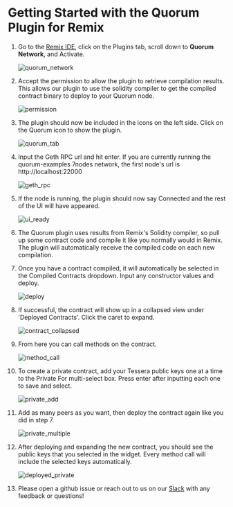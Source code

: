 # Getting Started with the Quorum Plugin for Remix

1. Go to the [Remix IDE](https://remix.ethereum.org), click on the Plugins tab, scroll down to **Quorum Network**, and Activate.

    ![quorum_network](images/quorum_network.png)

1. Accept the permission to allow the plugin to retrieve compilation results. This allows our plugin to use the solidity compiler to get the compiled contract binary to deploy to your Quorum node.

    ![permission](images/permission.png)

1. The plugin should now be included in the icons on the left side. Click on the Quorum icon to show the plugin.

    ![quorum_tab](images/tab_icon.png)

1. Input the Geth RPC url and hit enter. If you are currently running the quorum-examples 7nodes network, the first node's url is http://localhost:22000

    ![geth_rpc](images/geth_rpc.png)

1. If the node is running, the plugin should now say Connected and the rest of the UI will have appeared.

    ![ui_ready](images/ui_ready.png)

1. The Quorum plugin uses results from Remix's Solidity compiler, so pull up some contract code and compile it like you normally would in Remix. The plugin will automatically receive the compiled code on each new compilation.

1. Once you have a contract compiled, it will automatically be selected in the Compiled Contracts dropdown. Input any constructor values and deploy.

    ![deploy](images/deploy.png)

1. If successful, the contract will show up in a collapsed view under 'Deployed Contracts'. Click the caret to expand.

    ![contract_collapsed](images/contract_collapsed.png)

1. From here you can call methods on the contract.

    ![method_call](images/method_call.png)

10. To create a private contract, add your Tessera public keys one at a time to the Private For multi-select box. Press enter after inputting each one to save and select.

    ![private_add](images/private_add.png)

11. Add as many peers as you want, then deploy the contract again like you did in step 7.

    ![private_multiple](images/private_multiple.png)

12. After deploying and expanding the new contract, you should see the public keys that you selected in the widget. Every method call will include the selected keys automatically.

    ![deployed_private](images/deployed_private.png)

13. Please open a github issue or reach out to us on our [Slack](https://www.goquorum.com/slack-inviter) with any feedback or questions!
